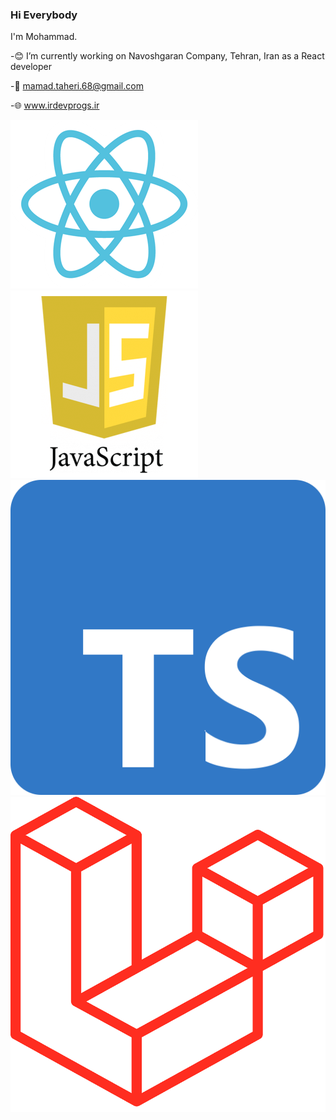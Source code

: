 <link href="./style.css" rel="stylesheet"></link>

### Hi Everybody

I'm Mohammad.

-😊 I’m currently working on Navoshgaran Company, Tehran, Iran as a React developer

-📧 mamad.taheri.68@gmail.com

-🌐 www.irdevprogs.ir
 
<div class="container">
 <img src="./images/react.png" />
 <img src="./images/javascript.png" />
 <img src="./images/Typescript.png" />
 <img src="./images/laravel.png" />
</div>